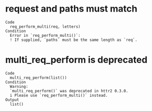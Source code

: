 # request and paths must match

    Code
      req_perform_multi(req, letters)
    Condition
      Error in `req_perform_multi()`:
      ! If supplied, `paths` must be the same length as `req`.

# multi_req_perform is deprecated

    Code
      multi_req_perform(list())
    Condition
      Warning:
      `multi_req_perform()` was deprecated in httr2 0.3.0.
      i Please use `req_perform_multi()` instead.
    Output
      list()

